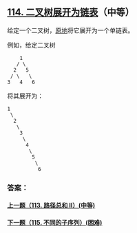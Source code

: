 ## [114. 二叉树展开为链表](https://leetcode-cn.com/problems/flatten-binary-tree-to-linked-list/)（中等）

给定一个二叉树，[原地](https://baike.baidu.com/item/原地算法/8010757)将它展开为一个单链表。



例如，给定二叉树

```
    1
   / \
  2   5
 / \   \
3   4   6
```

将其展开为：

```
1
 \
  2
   \
    3
     \
      4
       \
        5
         \
          6
```



### 答案：



#### [上一题（113. 路径总和 II）(中等)](https://github.com/sdwwld/leetCode/blob/master/src/main/java/com/wld/java/leetcode/leetCode0113.md)

#### [下一题（115. 不同的子序列）(困难)](https://github.com/sdwwld/leetCode/blob/master/src/main/java/com/wld/java/leetcode/leetCode0115.md)
